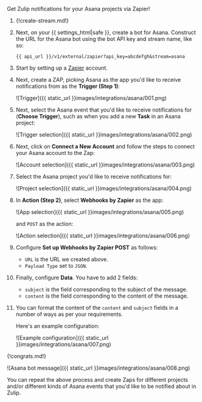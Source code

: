 Get Zulip notifications for your Asana projects via Zapier!

1.  {!create-stream.md!}

1.  Next, on your {{ settings_html|safe }}, create a bot for Asana.
    Construct the URL for the Asana bot using the bot API key and
    stream name, like so:

    `{{ api_url }}/v1/external/zapier?api_key=abcdefgh&stream=asana`

1.  Start by setting up a [Zapier](https://zapier.com/) account.

1.  Next, create a ZAP, picking Asana as the app you'd like
    to receive notifications from as the **Trigger (Step 1)**:

    ![Trigger]({{ static_url }}images/integrations/asana/001.png)

1.  Next, select the Asana event that you'd like to receive notifications
    for (**Choose Trigger**), such as when you add a new **Task** in
    an Asana project:

    ![Trigger selection]({{ static_url }}images/integrations/asana/002.png)

1.  Next, click on **Connect a New Account** and follow the steps
    to connect your Asana account to the Zap:

    ![Account selection]({{ static_url }}images/integrations/asana/003.png)

1.  Select the Asana project you'd like to receive notifications for:

    ![Project selection]({{ static_url }}images/integrations/asana/004.png)

1.  In **Action (Step 2)**, select **Webhooks by Zapier** as the app:

    ![App selection]({{ static_url }}images/integrations/asana/005.png)

    and `POST` as the action:

    ![Action selection]({{ static_url }}images/integrations/asana/006.png)

1.  Configure **Set up Webhooks by Zapier POST** as follows:

     * `URL` is the URL we created above.
     * `Payload Type` set to `JSON`.

1.  Finally, configure **Data**. You have to add 2 fields:

     * `subject` is the field corresponding to the subject of the message.
     * `content` is the field corresponding to the content of the message.

1.  You can format the content of the `content` and `subject` fields
    in a number of ways as per your requirements.

    Here's an example configuration:

    ![Example configuration]({{ static_url }}images/integrations/asana/007.png)

{!congrats.md!}

![Asana bot message]({{ static_url }}images/integrations/asana/008.png)

You can repeat the above process and create Zaps for different projects
and/or different kinds of Asana events that you'd like to be notified
about in Zulip.
